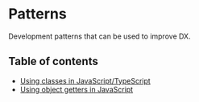 # Patterns

Development patterns that can be used to improve DX.

## Table of contents

- [Using classes in JavaScript/TypeScript](using-classes-in-js-ts/)
- [Using object getters in JavaScript](using-object-getters-in-js/)
